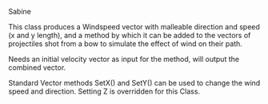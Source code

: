 Sabine

This class produces a Windspeed vector with malleable direction and speed (x and y length), and a method by which it can be added to the vectors of projectiles shot from a bow to simulate the effect of wind on their path.

Needs an initial velocity vector as input for the method, will output the combined vector.

Standard Vector methods SetX() and SetY() can be used to change the wind speed and direction. Setting Z is overridden for this Class.